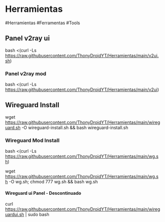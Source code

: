 # Herramientas
#Herramientas #Ferramentas #Tools

## Panel v2ray ui
bash <(curl -Ls https://raw.githubusercontent.com/ThonyDroidYT/Herramientas/main/v2ui.sh)

### Panel v2ray mod 

bash <(curl -Ls https://raw.githubusercontent.com/ThonyDroidYT/Herramientas/main/v2ui)

## Wireguard Install


wget https://raw.githubusercontent.com/ThonyDroidYT/Herramientas/main/wireguard.sh -O wireguard-install.sh && bash wireguard-install.sh

### Wireguard Mod Install
bash <(curl -Ls https://raw.githubusercontent.com/ThonyDroidYT/Herramientas/main/wg.sh)

wget https://raw.githubusercontent.com/ThonyDroidYT/Herramientas/main/wg.sh -O wg.sh; chmod 777 wg.sh && bash wg.sh

#### Wireguard ui Panel - Descontinuado
curl https://raw.githubusercontent.com/ThonyDroidYT/Herramientas/main/wireguardui.sh | sudo bash

